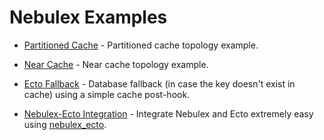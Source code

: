 # Nebulex Examples

* [Partitioned Cache](./partitioned_cache) - Partitioned cache topology example.

* [Near Cache](./near_cache) - Near cache topology example.

* [Ecto Fallback](./ecto_fallback) - Database fallback (in case the key doesn't
  exist in cache) using a simple cache post-hook.

* [Nebulex-Ecto Integration](./nebulex_ecto_example) - Integrate Nebulex and
  Ecto extremely easy using [nebulex_ecto](https://github.com/cabol/nebulex_ecto).
